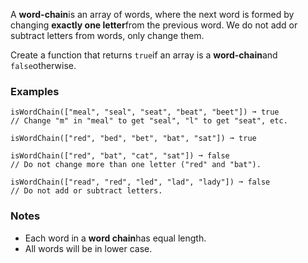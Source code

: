 A **word-chain**is an array of words, where the next word is formed by changing **exactly one letter**from the previous word. We do not add or subtract letters from words, only change them.

Create a function that returns `true`if an array is a **word-chain**and `false`otherwise.


### Examples ###
    isWordChain(["meal", "seal", "seat", "beat", "beet"]) ➞ true
    // Change "m" in "meal" to get "seal", "l" to get "seat", etc.

    isWordChain(["red", "bed", "bet", "bat", "sat"]) ➞ true

    isWordChain(["red", "bat", "cat", "sat"]) ➞ false
    // Do not change more than one letter ("red" and "bat").

    isWordChain(["read", "red", "led", "lad", "lady"]) ➞ false
    // Do not add or subtract letters.


### Notes ###
*   Each word in a **word chain**has equal length.
*   All words will be in lower case.